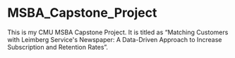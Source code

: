 # MSBA_Capstone_Project
This is my CMU MSBA Capstone Project. It is titled as “Matching Customers with Leimberg Service's Newspaper: A Data-Driven Approach to Increase Subscription and Retention Rates”.
